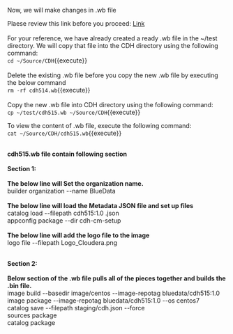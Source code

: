 Now, we will make changes in .wb file <br>

Plaese review this link before you proceed: [Link](http://docs.bluedata.com/awb34_updating-an-existing-image)<br>
<br>
For your reference, we have already created a ready .wb file in the ~/test directory. We will copy that file into the CDH directory using the following command:<br>
`cd ~/Source/CDH`{{execute}}<br>
<br>Delete the existing .wb file before you copy the new .wb file by executing the below command
<br>`rm -rf cdh514.wb`{{execute}}<br>
<br>Copy the new .wb file into CDH directory using the following command:
<br>`cp ~/test/cdh515.wb ~/Source/CDH`{{execute}}

To view the content of .wb file, execute the following command:<br>
`cat ~/Source/CDH/cdh515.wb`{{execute}}

<br><strong>cdh515.wb file contain following section</strong>
<br>
<br><b>Section 1:</b> <br>
<br><b>The below line will Set the organization name.</b>
<br>builder organization --name BlueData
<br>
<br><b>The below line will load the Metadata JSON file and set up files</b>
<br>catalog load --filepath cdh515:1.0 .json
<br>appconfig package --dir cdh-cm-setup
<br>
<br><b>The below line will add the logo file to the image</b>
<br>logo file --filepath Logo_Cloudera.png

<br><b>Section 2:</b> <br>
<br><b>Below section of the .wb file pulls all of the pieces together and builds the .bin file.</b>
<br>image build --basedir image/centos --image-repotag bluedata/cdh515:1.0
<br>image package --image-repotag bluedata/cdh515:1.0 --os centos7
<br>catalog save --filepath staging/cdh.json --force
<br>sources package
<br>catalog package


